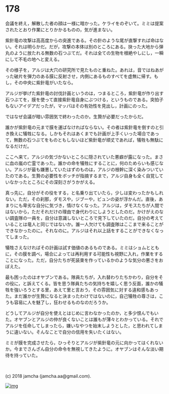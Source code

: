 # 178

会議を終え，解散した者の顔は一様に暗かった。ケライをのぞいて。ミミは提案されたとおり作業にとりかかるものの，気が進まない。  

紫針竜の攻撃は高高度からの突進である。その針のような尾が直撃すれば命はない。それは明らかだ。だが，攻撃の本体は別のところにある。抉った大地から弾丸のように放たれる無数の石つぶてだ。それは全ての生物を根絶やしにし，一瞬にして不毛の地へと変える。  

その様子を，アルジは大穴の研究所で見たものと重ねた。あれは，音ではねあがった破片を弾力のある膜に反射させ，内側にあるものすべてを虚無に帰す。もし，その中央に紫針竜がいたなら。  

アルジが挙げた紫針竜の討伐計画というのは，つまるところ，紫針竜が作り出す石つぶてを，膜を使って直接紫針竜自身にぶつける，というものである。突拍子もないアイデアだったが，マッパはその有効性を見出し，計画にのった。  

ではなぜ会議が暗い雰囲気で終わったのか。生贄が必要だったからだ。  

誰かが紫針竜の元まで膜を運ばなければならない。その者は紫針竜を倒すのと引き換えに犠牲になる。しかもそれはあくまでも計画が上手くいった場合であって，無数の石つぶてをものともしないほど紫針竜が頑丈であれば，犠牲も無駄になるだけだ。  

ここへ来て，アルジの気づかないところに隠されていた悪癖が露になった。まさに血の嵐の亡霊であった。誰かの命を犠牲にすることに，何のためらいも感じない。アルジが最も嫌悪していたはずのものは，アルジの根幹に深く染みついていたのである。生贄の必要性をボッチが指摘するまで，アルジ自身も全く自覚していなかったところにその深刻さがうかがえる。  

真っ先に，自分がその役をする，と名乗り出ていたら，少しは変わったかもしれない。ただ，その刹那，ダモスや，ジブーや，ビュンの姿が浮かんだ。直後，あまりにも卑劣な自分に気づき，情けなくなった。アルジは，ダモスたちが人間ではないから，ただそれだけの理由で身代わりにしようとしたのだ。かけがえのない調査隊の一員を，自分は意識しないところで見下していたのだ。自分の考えていることは竜人と同じではないか。誰一人欠けても調査隊はここまで来ることができなかったのに。それなのに。アルジはそれ以上話をすることができなくなってしまった。  

犠牲さえなければその計画は試す価値のあるものである。ミミはショムとともに，その膜を調べ，場合によっては再利用する可能性も視野に入れ，作業をすることになった。ただ，自分たちが死装束を作っているかのような気分の悪さをおぼえた。  

最も困ったのはオヤブンである。隊員たちが，入れ替わりたちかわり，自分をその役に，と訴えてくる。皆を思う隊員たちの気持ちを嬉しく思う反面，誰かの犠牲を強いろうとする里，あえて里と言おう，その雰囲気に対する違和感もあった。まだ誰かが生贄になると決まったわけではないのに，自己犠牲の尊さは，こうも容易に人を魅了し，狂わせるものなのだろうか。  

どうしてアルジが自分を使えとはじめに言わなかったのか，と多少恨んでもいた。オヤブンとアルジの仲が良くないことは誰もが薄々とわかっている。それでアルジを任命してしまったら，嫌いなやつを始末しようとした，と思われてしまうに違いない。そんなことで自分の信用を失いたくはない。  

ミミが膜を完成させたら，ひっそりとアルジが紫針竜の元に向かってはくれないか。今までさんざん自分の命令を無視してきたように。オヤブンはそんな淡い期待を持っていた。  

<br>  
<br>  
(c) 2018 jamcha (jamcha.aa@gmail.com).  

[![img](http://i.creativecommons.org/l/by-nc-sa/4.0/88x31.png)](http://creativecommons.org/licenses/by-nc-sa/4.0/deed)
